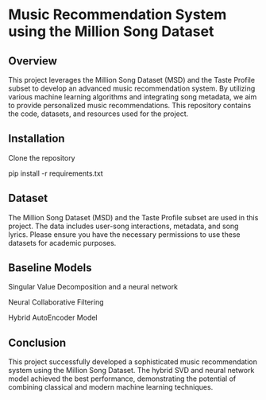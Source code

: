 # Music Recommendation System using the Million Song Dataset

## Overview

This project leverages the Million Song Dataset (MSD) and the Taste Profile subset to develop an advanced music recommendation system. By utilizing various machine learning algorithms and integrating song metadata, we aim to provide personalized music recommendations. This repository contains the code, datasets, and resources used for the project.

## Installation
Clone the repository

pip install -r requirements.txt

## Dataset
The Million Song Dataset (MSD) and the Taste Profile subset are used in this project. The data includes user-song interactions, metadata, and song lyrics. Please ensure you have the necessary permissions to use these datasets for academic purposes.

## Baseline Models
Singular Value Decomposition and a neural network

Neural Collaborative Filtering

Hybrid AutoEncoder Model

## Conclusion
This project successfully developed a sophisticated music recommendation system using the Million Song Dataset. The hybrid SVD and neural network model achieved the best performance, demonstrating the potential of combining classical and modern machine learning techniques.


